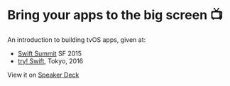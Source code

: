 # Bring your apps to the big screen 📺

An introduction to building tvOS apps, given at:

- [Swift Summit][1] SF 2015
- [try! Swift][3], Tokyo, 2016

View it on [Speaker Deck][2]

[1]: https://www.swiftsummit.com
[2]: https://speakerdeck.com/neonichu/bring-your-apps-to-the-big-screen
[3]: http://www.tryswiftconf.com

